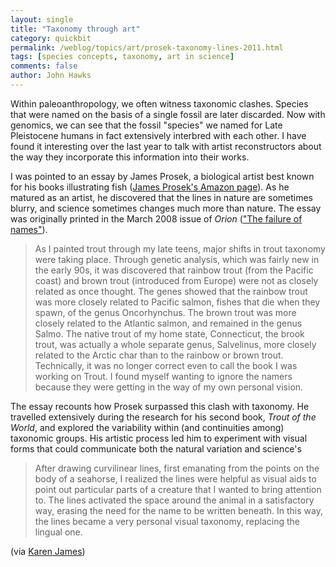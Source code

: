 ```yaml
---
layout: single 
title: "Taxonomy through art" 
category: quickbit
permalink: /weblog/topics/art/prosek-taxonomy-lines-2011.html
tags: [species concepts, taxonomy, art in science] 
comments: false 
author: John Hawks 
---
```


Within paleoanthropology, we often witness taxonomic clashes. Species that were named on the basis of a single fossil are later discarded. Now with genomics, we can see that the fossil "species" we named for Late Pleistocene humans in fact extensively interbred with each other. I have found it interesting over the last year to talk with artist reconstructors about the way they incorporate this information into their works. 

I was pointed to an essay by James Prosek, a biological artist best known for his books illustrating fish (<a href="http://www.amazon.com/s?ie=UTF8&redirect=true&ref_=sr_tc_2_0&keywords=James%20Prosek&field-contributor_id=B000APECVI&qid=1319388356&sr=1-2-ent&rh=i%3Astripbooks%2Ck%3AJames%20Prosek&_encoding=UTF8&tag=johnhawksanth-20&linkCode=ur2&camp=1789&creative=390957">James Prosek's Amazon page</a>). As he matured as an artist, he discovered that the lines in nature are sometimes blurry, and science sometimes changes much more than nature. The essay was originally printed in the March 2008 issue of <em>Orion</em> (<a href="http://www.orionmagazine.org/index.php/articles/article/2868/">"The failure of names"</a>). 

<blockquote>As I painted trout through my late teens, major shifts in trout taxonomy were taking place. Through genetic analysis, which was fairly new in the early 90s, it was discovered that rainbow trout (from the Pacific coast) and brown trout (introduced from Europe) were not as closely related as once thought. The genes showed that the rainbow trout was more closely related to Pacific salmon, fishes that die when they spawn, of the genus Oncorhynchus. The brown trout was more closely related to the Atlantic salmon, and remained in the genus Salmo. The native trout of my home state, Connecticut, the brook trout, was actually a whole separate genus, Salvelinus, more closely related to the Arctic char than to the rainbow or brown trout. Technically, it was no longer correct even to call the book I was working on Trout. I found myself wanting to ignore the namers because they were getting in the way of my own personal vision.</blockquote>

The essay recounts how Prosek surpassed this clash with taxonomy. He travelled extensively during the research for his second book, <em>Trout of the World</em>, and explored the variability within (and continuities among) taxonomic groups. His artistic process led him to experiment with visual forms that could communicate both the natural variation and science's 

<blockquote>After drawing curvilinear lines, first emanating from the points on the body of a seahorse, I realized the lines were helpful as visual aids to point out particular parts of a creature that I wanted to bring attention to. The lines activated the space around the animal in a satisfactory way, erasing the need for the name to be written beneath. In this way, the lines became a very personal visual taxonomy, replacing the lingual one.</blockquote>

(via <a href="http://bit.ly/oZTbxr">Karen James</a>)

